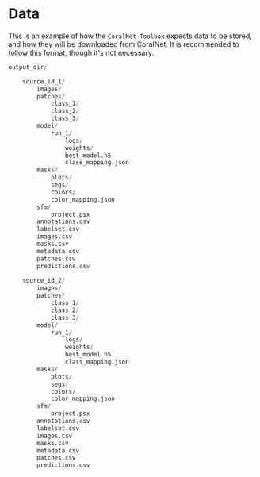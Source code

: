 # Data

This is an example of how the `CoralNet-Toolbox` expects data to be stored, and how they will be downloaded 
from CoralNet. It is recommended to follow this format, though it's not necessary.

```python
output_dir/

    source_id_1/
        images/
        patches/
            class_1/
            class_2/
            class_3/
        model/
            run_1/
                logs/
                weights/
                best_model.h5
                class_mapping.json
        masks/
            plots/
            segs/
            colors/
            color_mapping.json
        sfm/
            project.psx
        annotations.csv
        labelset.csv
        images.csv
        masks.csv
        metadata.csv
        patches.csv
        predictions.csv
        
    source_id_2/
        images/
        patches/
            class_1/
            class_2/
            class_3/
        model/
            run_1/
                logs/
                weights/
                best_model.h5
                class_mapping.json
        masks/
            plots/
            segs/
            colors/
            color_mapping.json
        sfm/
            project.psx
        annotations.csv
        labelset.csv
        images.csv
        masks.csv
        metadata.csv
        patches.csv
        predictions.csv
        
```